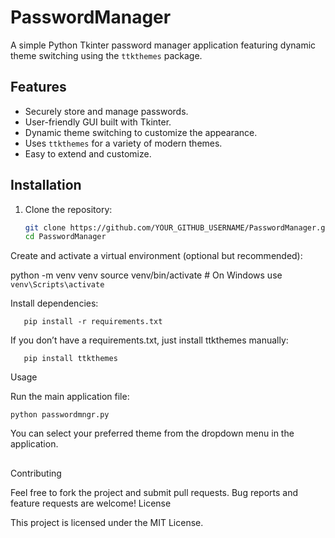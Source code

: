 # PasswordManager

A simple Python Tkinter password manager application featuring dynamic theme switching using the `ttkthemes` package.

## Features

- Securely store and manage passwords.
- User-friendly GUI built with Tkinter.
- Dynamic theme switching to customize the appearance.
- Uses `ttkthemes` for a variety of modern themes.
- Easy to extend and customize.

## Installation

1. Clone the repository:

   ```bash
   git clone https://github.com/YOUR_GITHUB_USERNAME/PasswordManager.git
   cd PasswordManager
Create and activate a virtual environment (optional but recommended):

python -m venv venv
source venv/bin/activate  # On Windows use `venv\Scripts\activate`

Install dependencies:
```
   pip install -r requirements.txt
```
If you don’t have a requirements.txt, just install ttkthemes manually:
```
   pip install ttkthemes
```
Usage

Run the main application file:
```
python passwordmngr.py
```
You can select your preferred theme from the dropdown menu in the application.
##
Contributing

Feel free to fork the project and submit pull requests. Bug reports and feature requests are welcome!
License

This project is licensed under the MIT License.
